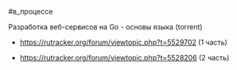 #в_процессе 

Разработка веб-сервисов на Go - основы языка (torrent)

- https://rutracker.org/forum/viewtopic.php?t=5529702 (1 часть)

- https://rutracker.org/forum/viewtopic.php?t=5528206 (2 часть)

